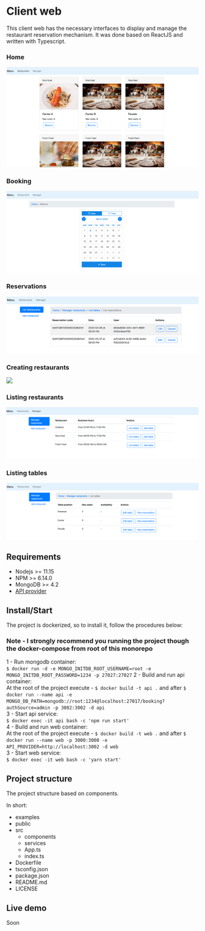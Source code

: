 # Client web
This client web has the necessary interfaces to display and manage the restaurant reservation mechanism. It was done based on ReactJS and written with Typescript.

### Home
![](./examples/show_restaurants_and_tables.png)

### Booking
![](./examples/booking.png)

### Reservations
![](./examples/reservations.png)

### Creating restaurants
![](./examples/creating_restaurants.png)

### Listing restaurants
![](./examples/list_restaurants.png)

### Listing tables
![](./examples/list_tables.png)

## Requirements
 - Nodejs >= 11.15
 - NPM >= 6.14.0
 - MongoDB >= 4.2
 - [API provider](../api/README.md)

## Install/Start
The project is dockerized, so to install it, follow the procedures below: 

### Note - I strongly recommend you running the project though the docker-compose from root of this monorepo

1 - Run mongodb container:  
`$ docker run -d -e MONGO_INITDB_ROOT_USERNAME=root -e MONGO_INITDB_ROOT_PASSWORD=1234 -p 27027:27027` 
2 - Build and run api container:  
At the root of the project execute - `$ docker build -t api .` and after `$ docker run --name api -e MONGO_DB_PATH=mongodb://root:1234@localhost:27017/booking?authSource=admin -p 3002:3002 -d api`  
3 - Start api service:  
`$ docker exec -it api bash -c 'npm run start'`  
4 - Build and run web container:  
At the root of the project execute - `$ docker build -t web .` and after `$ docker run --name web -p 3000:3000 -e API_PROVIDER=http://localhost:3002 -d web`  
3 - Start web service:  
`$ docker exec -it web bash -c 'yarn start'`

## Project structure
The project structure based on components.

In short:
 - examples
 - public
 - src
    - components
    - services
    - App.ts
    - index.ts
 - Dockerfile
 - tsconfig.json
 - package.json
 - README.md
 - LICENSE


## Live demo
Soon

